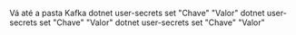 Vá até a pasta Kafka
dotnet user-secrets set "Chave" "Valor"
dotnet user-secrets set "Chave" "Valor"
dotnet user-secrets set "Chave" "Valor"

